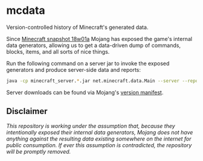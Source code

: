 # mcdata
Version-controlled history of Minecraft's generated data.

Since [Minecraft snapshot 18w01a](https://minecraft.net/en-us/article/minecraft-snapshot-18w01a) Mojang has exposed the game's internal data generators, allowing us to get a data-driven dump of commands, blocks, items, and all sorts of nice things.

Run the following command on a server jar to invoke the exposed generators and produce server-side data and reports:

```bash
java -cp minecraft_server.*.jar net.minecraft.data.Main --server --reports
```

Server downloads can be found via Mojang's [version manifest](https://launchermeta.mojang.com/mc/game/version_manifest.json).

## Disclaimer
*This repository is working under the assumption that, because they intentionally exposed their internal data generators, Mojang does not have anything against the resulting data existing somewhere on the internet for public consumption. If ever this assumption is contradicted, the repository will be promptly removed.*
